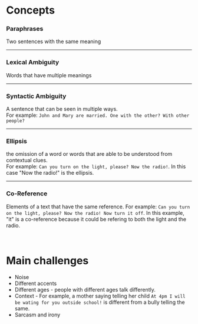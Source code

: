 # Concepts

### Paraphrases

Two sentences with the same meaning

---

### Lexical Ambiguity

Words that have multiple meanings

---

### Syntactic Ambiguity

A sentence that can be seen in multiple ways. <br>
For example: `John and Mary are married. One with the other? With other people?`

---

### Ellipsis

the omission of a word or words that are able to be understood from contextual clues.<br>
For example: `Can you turn on the light, please? Now the radio!`. In this case "Now the radio!" is the ellipsis.

---

### Co-Reference

Elements of a text that have the same reference. For example: `Can you turn on the light, please? Now the radio! Now turn it off`. In this example, "it" is a co-reference because it could be refering to both the light and the radio.

<br>

# Main challenges

- Noise
- Different accents
- Different ages - people with different ages talk differently.
- Context - For example, a mother saying telling her child `At 4pm I will be wating for you outside school!` is different from a bully telling the same.
- Sarcasm and irony
